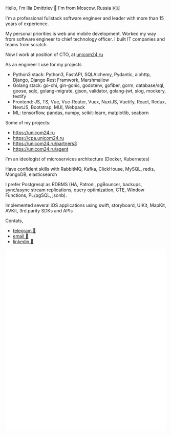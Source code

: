 Hello, I'm Ilia Dmittriev 👋 
I'm from Moscow, Russia 🇷🇺

I'm a professional fullstack software engineer and leader with more than 15 years of experience.

My personal priorities is web and mobile development.
Worked my way from software engineer to chief technology officer.
I built IT companies and teams from scratch.

Now I work at position of CTO, at [unicom24.ru](https://unicom24.ru)

As an engineer I use for my projects
* Python3 stack: Python3, FastAPI, SQLAlchemy, Pydantic, aiohttp, Django, Django Rest Framwork, Marshmallow
* Golang stack: go-chi, gin-gonic, godotenv, gofiber, gorm, database/sql, goose, sqlc, golang-migrate, gjson, validator, golang-jwt, slog, mockery, testify
* Frontend: JS, TS, Vue, Vue-Router, Vuex, NuxtJS, Vuetify, React, Redux, NextJS, Bootstrap, MUI, Webpack
* ML: tensorflow, pandas, numpy, scikit-learn, matplotlib, seaborn

Some of my projects:
* https://unicom24.ru
* https://cpa.unicom24.ru
* https://unicom24.ru/partners3
* https://unicom24.ru/agent

I'm an ideologist of microservices architecture (Docker, Kubernetes)

Have confident skills with RabbitMQ, Kafka, ClickHouse, MySQL, redis, MongoDB, elasticsearch

I prefer Postgresql as RDBMS (HA, Patroni, pgBouncer, backups, sync/async stream replications, query optimization, CTE, Window Functions, PL/pgSQL, jsonb).

Implemented several iOS applications using swift, storyboard, UIKit, MapKit, AVKit, 3rd parity SDKs and APIs

Contats,
- [telegram 💬](https://t.me/iliadmitriev)
- [email 📨](mailto:ilia.dmitriev@gmail.com)
- [linkedin 🔗](https://www.linkedin.com/in/iliadmitriev)

![](lines-of-code.svg)

